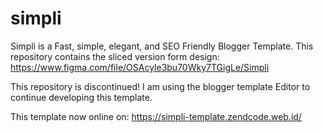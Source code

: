 # simpli
Simpli is a Fast, simple, elegant, and SEO Friendly Blogger Template. This repository contains the sliced version form design: https://www.figma.com/file/OSAcyle3bu70Wky7TGigLe/Simpli

This repository is discontinued! 
I am using the blogger template Editor to continue developing this template. 

This template now online on: https://simpli-template.zendcode.web.id/
